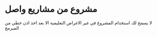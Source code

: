 # مشروع من مشاريع واصل
لا يسمح لك استخدام المشروع في غير الاغراض التعليمية الا بعد اخذ اذن خطي من المبرمج
